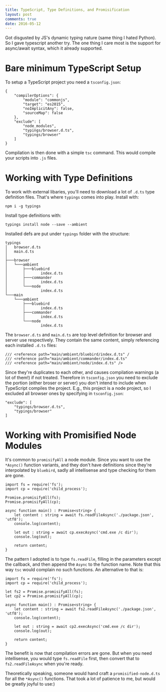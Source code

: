 ```yaml
---
title: TypeScript, Type Definitions, and Promisification
layout: post
comments: true
date: 2016-05-12
---
```


Got disgusted by JS's dynamic typing nature (same thing I hated Python). So I
gave typescript another try. The one thing I care most is the support for
async/await syntax, which it already supported.

Bare minimum TypeScript Setup
====

To setup a TypeScript project you need a `tsconfig.json`:

    {
        "compilerOptions": {
            "module": "commonjs",
            "target": "es2015",
            "noImplicitAny": false,
            "sourceMap": false
        },
        "exclude": [
            "node_modules",
            "typings/browser.d.ts",
            "typings/browser"
        ]
    }

Compilation is then done with a simple `tsc` command. This would compile your 
scripts into `.js` files.

Working with Type Definitions
====

To work with external libaries, you'll need to download a lot of `.d.ts` type
definition files. That's where `typings` comes into play. Install with:

    npm i -g typings

Install type definitions with:

    typings install node --save --ambient

Installed defs are put under `typings` folder with the structure:

    typings
    │   browser.d.ts
    │   main.d.ts
    │
    ├───browser
    │   └───ambient
    │       ├───bluebird
    │       │       index.d.ts
    │       ├───commander
    │       │       index.d.ts
    │       └───node
    │               index.d.ts
    └───main
        └───ambient
            ├───bluebird
            │       index.d.ts
            ├───commander
            │       index.d.ts
            └───node
                    index.d.ts

The `browser.d.ts` and `main.d.ts` are top level definition for browser and server use respectively.
They contain the same content, simply referencing each installed `.d.ts` files:

    /// <reference path="main/ambient/bluebird/index.d.ts" /
    /// <reference path="main/ambient/commander/index.d.ts"
    /// <reference path="main/ambient/node/index.d.ts" />


Since they're duplicates to each other, and causes compilation warnings (a lot of them!)
if not treated. Therefore in `tsconfig.json` you need to exclude
the portion (either broser or server) you don't intend to include when TypeScript compiles the project.
E.g., this project is a node project, so I excluded all browser ones by
specifying in `tsconfig.json`:

    "exclude": [
        "typings/browser.d.ts",
        "typings/browser"
    ]


Working with Promisified Node Modules
====

It's common to `promisifyAll` a node module. Since you want to use the
`*Async()` function variants, and they don't have definitions since they're
interpolated by `bluebird`, sadly all intellisense and type checking for them
are gone. 

    import fs = require('fs');
    import cp = require('child_process');

    Promise.promisifyAll(fs);
    Promise.promisifyAll(cp); 

    async function main() : Promise<string> {
        let content : string = await fs.readFileAsync('./package.json', 'utf8');
        console.log(content);

        let out : string = await cp.execAsync('cmd.exe /c dir');
        console.log(out);

        return content;
    }


The pattern I adopted is to type `fs.readFile`, filling in the parameters except
the callback, and then append the `Async` to the function name. Note that this
way `tsc` would complain no such functions. An alternative to that is:


    import fs = require('fs');
    import cp = require('child_process');

    let fs2 = Promise.promisifyAll(fs);
    let cp2 = Promise.promisifyAll(cp); 

    async function main() : Promise<string> {
        let content : string = await fs2.readFileAsync('./package.json', 'utf8');
        console.log(content);

        let out : string = await cp2.execAsync('cmd.exe /c dir');
        console.log(out);

        return content;
    }

The benefit is now that compilation errors are gone. But when you need
intellisense, you would type `fs.readFile` first, then convert that to
`fs2.readFileAsync` when you're ready.

Theoretically speaking, someone would hand craft a `promisified-node.d.ts` for
all the `*Async()` functions. That took a lot of patience to me, but would be
greatly joyful to use:)
